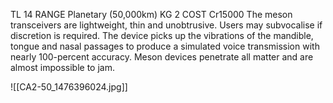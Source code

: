 
TL 14 RANGE Planetary (50,000km) KG 2 COST Cr15000
The meson transceivers are lightweight, thin and unobtrusive. Users may subvocalise if discretion is required. The device picks up the vibrations of the mandible, tongue and nasal passages to produce a simulated voice transmission with nearly 100-percent accuracy. Meson devices penetrate all matter and are almost impossible to jam.

![[CA2-50_1476396024.jpg]]

